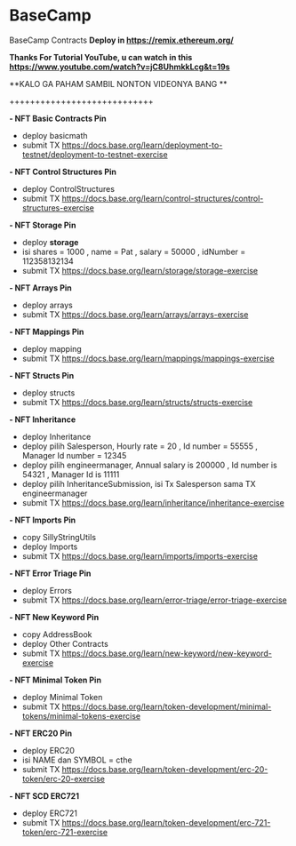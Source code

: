 # BaseCamp
BaseCamp Contracts
**Deploy in https://remix.ethereum.org/**

**Thanks For Tutorial YouTube, u can watch in this https://www.youtube.com/watch?v=jC8UhmkkLcg&t=19s**

**KALO GA PAHAM SAMBIL NONTON VIDEONYA BANG **

++++++++++++++++++++++++++++

**- NFT Basic Contracts Pin**
- deploy basicmath
- submit TX
https://docs.base.org/learn/deployment-to-testnet/deployment-to-testnet-exercise

**- NFT Control Structures Pin**
- deploy ControlStructures
- submit TX
https://docs.base.org/learn/control-structures/control-structures-exercise

**- NFT Storage Pin**
- deploy **storage**
- isi
shares = 1000 ,
name = Pat ,
salary = 50000 ,
idNumber = 112358132134
- ​submit TX
https://docs.base.org/learn/storage/storage-exercise

**- NFT Arrays Pin**
- deploy arrays
- submit TX
  https://docs.base.org/learn/arrays/arrays-exercise

**- NFT Mappings Pin**
- deploy mapping
- submit TX
  https://docs.base.org/learn/mappings/mappings-exercise

**- NFT Structs Pin**
- deploy structs
- submit TX
  https://docs.base.org/learn/structs/structs-exercise

**- NFT Inheritance**
- deploy Inheritance
- deploy pilih Salesperson,
Hourly rate = 20 ,
Id number = 55555 ,
Manager Id number = 12345
- deploy pilih engineermanager,
Annual salary is 200000 ,
Id number is 54321 ,
Manager Id is 11111
- deploy pilih InheritanceSubmission, isi Tx Salesperson sama TX engineermanager
- submit TX
  https://docs.base.org/learn/inheritance/inheritance-exercise

**- NFT Imports Pin**
- copy SillyStringUtils
- deploy Imports
- submit TX
  https://docs.base.org/learn/imports/imports-exercise

**- NFT Error Triage Pin**
- deploy Errors
- submit TX
  https://docs.base.org/learn/error-triage/error-triage-exercise

**- NFT New Keyword Pin**
- copy AddressBook
- deploy Other Contracts
- submit TX
  https://docs.base.org/learn/new-keyword/new-keyword-exercise

**- NFT Minimal Token Pin**
- deploy Minimal Token
- submit TX
  https://docs.base.org/learn/token-development/minimal-tokens/minimal-tokens-exercise

**- NFT ERC20 Pin**
- deploy ERC20
- isi NAME dan SYMBOL = cthe
- submit TX
  https://docs.base.org/learn/token-development/erc-20-token/erc-20-exercise

**- NFT SCD ERC721**
- deploy ERC721
- submit TX
https://docs.base.org/learn/token-development/erc-721-token/erc-721-exercise





